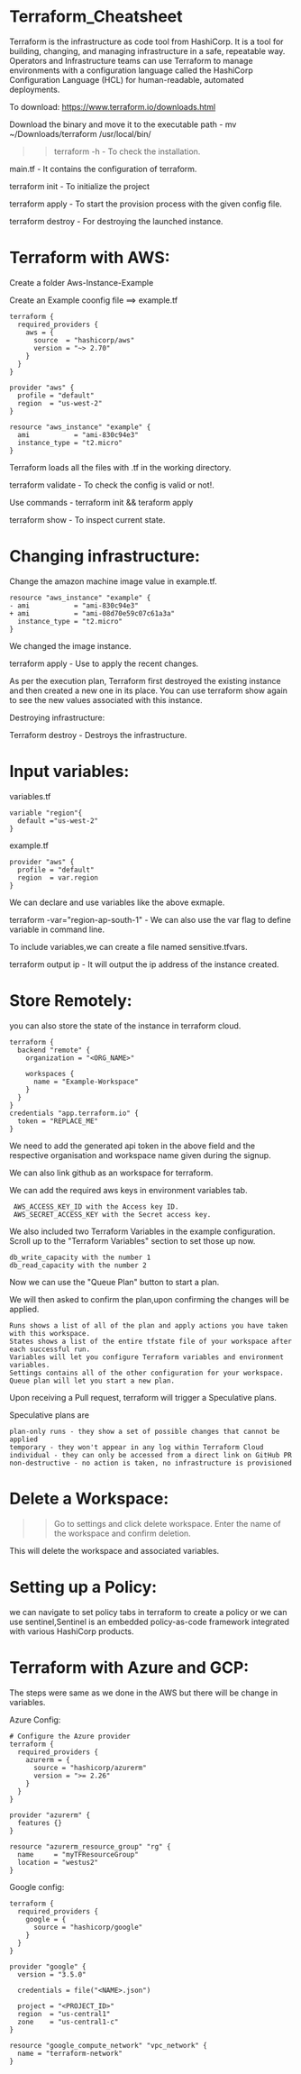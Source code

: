 # Terraform_Cheatsheet
Terraform is the infrastructure as code tool from HashiCorp. It is a tool for building, changing, and managing infrastructure in a safe, repeatable way. Operators and Infrastructure teams can use Terraform to manage environments with a configuration language called the HashiCorp Configuration Language (HCL) for human-readable, automated deployments.

To download:
https://www.terraform.io/downloads.html

Download the binary and move it to the executable path - mv ~/Downloads/terraform /usr/local/bin/

>> terraform -h - To check the installation.

main.tf - It contains the configuration of terraform.

terraform init - To initialize the project

terraform apply - To start the provision process with the given config file.

terraform destroy - For destroying the launched instance.

# Terraform with AWS:

Create a folder Aws-Instance-Example

Create an Example coonfig file ==> example.tf

```
terraform {
  required_providers {
    aws = {
      source  = "hashicorp/aws"
      version = "~> 2.70"
    }
  }
}

provider "aws" {
  profile = "default"
  region  = "us-west-2"
}

resource "aws_instance" "example" {
  ami           = "ami-830c94e3"
  instance_type = "t2.micro"
}
```

Terraform loads all the files with .tf in the working directory.

terraform validate - To check the config is valid or not!.

Use commands - terraform init && teraform apply

terraform show - To inspect current state.

# Changing infrastructure:

Change the amazon machine image value in example.tf.

```
resource "aws_instance" "example" {
- ami           = "ami-830c94e3"
+ ami           = "ami-08d70e59c07c61a3a"
  instance_type = "t2.micro"
}
```
We changed the image instance.

terraform apply - Use to apply the recent changes.

As per the execution plan, Terraform first destroyed the existing instance and then created a new one in its place. You can use terraform show again to see the new values associated with this instance.

Destroying infrastructure:

Terraform destroy - Destroys the infrastructure.

# Input variables:

variables.tf
```
variable "region"{
  default ="us-west-2"
}
```
example.tf
```
provider "aws" {
  profile = "default"
  region  = var.region
}
```

We can declare and use variables like the above exmaple.

terraform -var="region-ap-south-1" - We can also use the var flag to define variable in command line.

To include variables,we can create a file named sensitive.tfvars.

terraform output ip - It will output the ip address of the instance created.

# Store Remotely:

you can also store the state of the instance in terraform cloud.

```
terraform {
  backend "remote" {
    organization = "<ORG_NAME>"

    workspaces {
      name = "Example-Workspace"
    }
  }
}
credentials "app.terraform.io" {
  token = "REPLACE_ME"
}
```
We need to add the generated api token in the above field and the respective organisation and workspace name given during the signup.

We can also link github as an workspace for terraform.

We can add the required aws keys in environment variables tab.

     AWS_ACCESS_KEY_ID with the Access key ID.
     AWS_SECRET_ACCESS_KEY with the Secret access key.


We also included two Terraform Variables in the example configuration. Scroll up to the "Terraform Variables" section to set those up now.

    db_write_capacity with the number 1
    db_read_capacity with the number 2

Now we can use the "Queue Plan" button to start a plan.

We will then asked to confirm the plan,upon confirming the changes will be applied.

    Runs shows a list of all of the plan and apply actions you have taken with this workspace.
    States shows a list of the entire tfstate file of your workspace after each successful run.
    Variables will let you configure Terraform variables and environment variables.
    Settings contains all of the other configuration for your workspace.
    Queue plan will let you start a new plan.

Upon receiving a Pull request, terraform will trigger a Speculative plans.

Speculative plans are

    plan-only runs - they show a set of possible changes that cannot be applied
    temporary - they won't appear in any log within Terraform Cloud
    individual - they can only be accessed from a direct link on GitHub PR
    non-destructive - no action is taken, no infrastructure is provisioned
    
# Delete a Workspace:

>> Go to settings and click delete workspace.
>> Enter the name of the workspace and confirm deletion.

This will delete the workspace and associated variables.

# Setting up a Policy:

we can navigate to set policy tabs in terraform to create a policy or we can use sentinel,Sentinel is an embedded policy-as-code framework integrated with various HashiCorp products. 

# Terraform with Azure and GCP:

The steps were same as we done in the AWS but there will be change in variables.

Azure Config:
```
# Configure the Azure provider
terraform {
  required_providers {
    azurerm = {
      source = "hashicorp/azurerm"
      version = ">= 2.26"
    }
  }
}

provider "azurerm" {
  features {}
}

resource "azurerm_resource_group" "rg" {
  name     = "myTFResourceGroup"
  location = "westus2"
}
```

Google config:

```
terraform {
  required_providers {
    google = {
      source = "hashicorp/google"
    }
  }
}

provider "google" {
  version = "3.5.0"

  credentials = file("<NAME>.json")

  project = "<PROJECT_ID>"
  region  = "us-central1"
  zone    = "us-central1-c"
}

resource "google_compute_network" "vpc_network" {
  name = "terraform-network"
}
```

